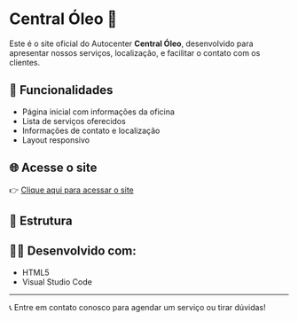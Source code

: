 # Central Óleo 🚗

Este é o site oficial do Autocenter **Central Óleo**, desenvolvido para apresentar nossos serviços, localização, e facilitar o contato com os clientes.

## 🔧 Funcionalidades

- Página inicial com informações da oficina
- Lista de serviços oferecidos
- Informações de contato e localização
- Layout responsivo

## 🌐 Acesse o site

👉 [Clique aqui para acessar o site](https://centraloleo.github.io/central-oleo/)

## 📁 Estrutura


## 🧑‍💻 Desenvolvido com:

- HTML5
- Visual Studio Code

---

📞 Entre em contato conosco para agendar um serviço ou tirar dúvidas!
